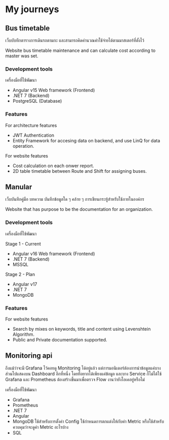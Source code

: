 # My journeys

## Bus timetable

เว็บบับทึกตารางการเดินรถตามกะ และสามารถคิดคำนวณค่าใช้จ่ายได้ตามมาสเตอร์ที่ตั้งไว้

Website bus timetable maintenance and can calculate cost according to master was set.

### Development tools

เครื่องมือที่ใช้พัฒนา

- Angular v15 Web framework (Frontend)
- .NET 7 (Backend)
- PostgreSQL (Database)

### Features

For architecture features

- JWT Authentication
- Entity Framework for accesing data on backend, and use LinQ for data operation.

For website features

- Cost calculation on each onwer report.
- 2D table timetable between Route and Shift for assigning buses.

## Manular

เว็บบันทึกคู่มือ บทความ บันทึกข้อมูลใด ๆ คล้าย ๆ การเขียนกระทู้สำหรับใช้ภายในองค์กร

Website that has purpose to be the documentation for an organization.

### Development tools

เครื่องมือที่ใช้พัฒนา

Stage 1 - Current

- Angular v16 Web framework (Frontend)
- .NET 7 (Backend)
- MSSQL

Stage 2 - Plan

- Angular v17
- .NET 7
- MongoDB

### Features

For website features

- Search by mixes on keywords, title and content using Levenshtein Algorithm.
- Public and Private documentation supported.

## Monitoring api

ถึงแม้ว่าจะมี Grafana ไว้คอยดู Monitoring ได้อยู่แล้ว แต่การมอนิเตอร์ต้องการนำข้อมูลแค่บางส่วนไปแสดงบน Dashboard อีกที่หนึ่ง
โดยที่อยากได้เพียงแค่ข้อมูล และบาง Service ก็ไม่ได้ใช้ Grafana และ Prometheus ต้องสร้างขึ้นมาเพื่อตรวจ Flow งานว่ายังโอเคอยู่หรือไม่

เครื่องมือที่ใช้พัฒนา

- Grafana
- Prometheus
- .NET 7
- Angular
- MongoDB ใช้สำหรับการตั้งค่า Config ใช้กำหนดการตกแต่งให้กับค่า Metric หรือใช้สำหรับควบคุมว่าจะดูค่า Metric อะไรบ้าง
- SQL
